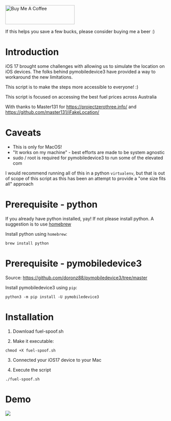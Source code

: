 <a href="https://www.buymeacoffee.com/davesc63" target="_blank"><img src="https://cdn.buymeacoffee.com/buttons/v2/default-yellow.png" alt="Buy Me A Coffee" style="height: 60px !important;width: 217px !important;" ></a>
<p>If this helps you save a few bucks, please consider buying me a beer :)

# Introduction
iOS 17 brought some challenges with allowing us to simulate the location on iOS devices.
The folks behind pymobiledevice3 have provided a way to workaround the new limitations.

This script is to make the steps more accessible to everyone! :)

This script is focused on accessing the best fuel prices across Australia

With thanks to Master131 for https://projectzerothree.info/ and https://github.com/master131/iFakeLocation/

# Caveats
- This is only for MacOS!
- "It works on my machine" - best efforts are made to be system agnostic
- sudo / root is required for pymobiledevice3 to run some of the elevated com

I would recommend running all of this in a python `virtualenv`, but that is out of scope of this script as this has been an attempt to provide a "one size fits all" approach

# Prerequisite - python
If you already have python installed, yay! If not please install python. A suggestion is to use [homebrew](https://docs.brew.sh/Installation)

Install python using `homebrew`:

```shell
brew install python
```

# Prerequisite - pymobiledevice3

Source: https://github.com/doronz88/pymobiledevice3/tree/master

Install pymobiledevice3 using `pip`:

```shell
python3 -m pip install -U pymobiledevice3
```
# Installation
1. Download fuel-spoof.sh


2. Make it executable:
```shell
chmod +X fuel-spoof.sh
```

3. Connected your iOS17 device to your Mac

4. Execute the script
```shell
./fuel-spoof.sh
```
# Demo
<img src = "https://github.com/davesc63/fuel-spoof/blob/main/fuel-spoof.gif?raw=true">
